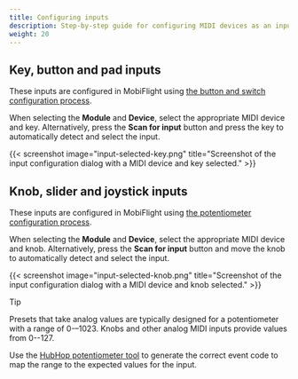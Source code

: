 ```yaml
---
title: Configuring inputs
description: Step-by-step guide for configuring MIDI devices as an input in MobiFlight.
weight: 20
---
```


## Key, button and pad inputs

These inputs are configured in MobiFlight using [the button and switch configuration process](/devices/button-switch/configuring-input).

When selecting the **Module** and **Device**, select the appropriate MIDI device and key. Alternatively, press the **Scan for input** button and press the key to automatically detect and select the input.

{{< screenshot image="input-selected-key.png" title="Screenshot of the input configuration dialog with a MIDI device and key selected." >}}

## Knob, slider and joystick inputs

These inputs are configured in MobiFlight using [the potentiometer configuration process](/devices/potentiometer/configuring-input).

When selecting the **Module** and **Device**, select the appropriate MIDI device and knob. Alternatively, press the **Scan for input** button and move the knob to automatically detect and select the input.

{{< screenshot image="input-selected-knob.png" title="Screenshot of the input configuration dialog with a MIDI device and knob selected." >}}

> [!TIP]
> Presets that take analog values are typically designed for a potentiometer with a range of 0-–1023. Knobs and other analog MIDI inputs provide values from 0--127.
>
> Use the [HubHop potentiometer tool](https://hubhop.mobiflight.com/tools/) to generate the correct event code to map the range to the expected values for the input.
